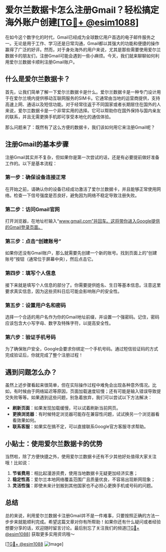 # 爱尔兰数据卡怎么注册Gmail？轻松搞定海外账户创建[[TG💪+ @esim1088](https://t.me/s/esim1088)]

在如今这个数字化的时代，Gmail已经成为全球数亿用户首选的电子邮件服务之一。无论是用于工作、学习还是日常沟通，Gmail都以其强大的功能和便捷的操作赢得了广泛的好评。然而，对于身处海外的用户来说，尤其是那些需要使用爱尔兰数据卡的朋友们，注册Gmail可能会遇到一些小麻烦。今天，我们就来聊聊如何利用爱尔兰数据卡顺利注册Gmail账户。

## 什么是爱尔兰数据卡？

首先，让我们简单了解一下爱尔兰数据卡是什么。爱尔兰数据卡是一种专门设计用于在爱尔兰境内提供移动互联网服务的SIM卡。它通常由当地的运营商提供，支持高速上网、通话以及短信功能。对于经常往返于不同国家或者长期居住在国外的人来说，爱尔兰数据卡是一个非常实用的选择。它可以帮助你在国外保持与国内亲友的联系，并且无需更换手机即可享受本地化的通信体验。

那么问题来了：既然有了这么方便的数据卡，我们该如何用它来注册Gmail呢？

## 注册Gmail的基本步骤

注册Gmail其实并不复杂，但如果你是第一次尝试的话，还是有必要提前做好准备工作的。以下是基本流程：

### 第一步：确保设备连接正常
在开始之前，请确认你的设备已经成功激活了爱尔兰数据卡，并且能够正常使用网络。检查一下信号强度是否良好，避免因为网络不稳定导致注册失败。

### 第二步：访问Gmail官网
打开浏览器，在地址栏输入“www.gmail.com”并回车。这将带你进入Google提供的Gmail登录页面。

### 第三步：点击“创建账号”
如果你还没有Gmail账户，那么就需要先创建一个新的账号。找到页面上的“创建账号”按钮（通常位于屏幕中央），然后点击它。

### 第四步：填写个人信息
接下来就是填写个人信息的部分了。你需要提供姓名、生日等基本信息。注意这里要求真实信息，因为这些资料日后可能会影响账户的安全性。

### 第五步：设置用户名和密码
选择一个合适的用户名作为你的Gmail地址前缀，并设置一个强密码。记住，密码应该包含大小写字母、数字及特殊字符，以提高安全性。

### 第六步：验证手机号码
为了确保账户安全，Google会要求你绑定一个手机号码。通过短信验证码的方式完成验证后，你就完成了整个注册过程！

## 遇到问题怎么办？

虽然上述步骤看起来很简单，但在实际操作过程中难免会出现各种意外情况。比如，有时候由于网络延迟等原因，页面加载速度较慢；还有可能是输入错误导致提交失败等等。如果遇到这些问题，别急着放弃，我们可以尝试以下方法解决：

- **刷新页面**：如果发现加载缓慢，可以试着刷新当前网页。
- **更换浏览器**：有时候特定浏览器可能存在兼容性问题，试试换另一个浏览器看看效果如何。
- **联系客服**：如果实在搞不定，可以直接联系Google官方客服寻求帮助。

## 小贴士：使用爱尔兰数据卡的优势

当然啦，除了方便快捷之外，使用爱尔兰数据卡还有不少其他好处值得大家关注哦！比如说：

1. **节省费用**：相比起漫游资费，使用当地数据卡无疑更加经济实惠；
2. **稳定性高**：爱尔兰本地网络覆盖范围广且质量优良，不容易出现断网现象；
3. **灵活性强**：即使未来计划搬到其他国家也不必担心更换手机或号码的问题。

## 总结

总的来说，利用爱尔兰数据卡注册Gmail并不是一件难事，只要按照正确的方法一步步来就能顺利完成。希望这篇文章对你有所帮助！如果你还有什么疑问或者经验想要分享的话，欢迎随时留言讨论。最后别忘了关注我们的频道[[TG💪+ @esim1088](https://t.me/s/esim1088)] 获取更多实用资讯哦～

[[TG💪+ @esim1088](https://t.me/s/esim1088) ![Image](https://i.postimg.cc/4NQfJmqS/Snipaste-2025-05-13-00-14-12.png)]